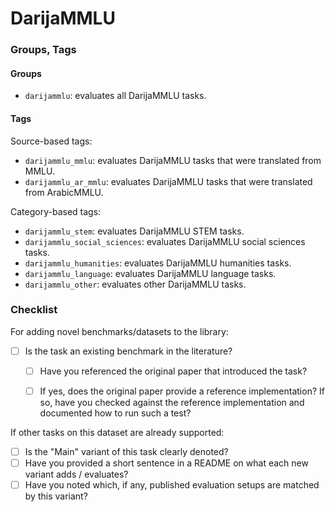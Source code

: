 # DarijaMMLU

<!-- ### Paper

Title: N/A

Abstract: N/A

N/A

Homepage: N/A


### Citation

```
@article{Not yet published!
}
``` -->

### Groups, Tags

#### Groups

* `darijammlu`: evaluates all DarijaMMLU tasks.

#### Tags
Source-based tags:

* `darijammlu_mmlu`: evaluates DarijaMMLU tasks that were translated from MMLU.
* `darijammlu_ar_mmlu`: evaluates DarijaMMLU tasks that were translated from ArabicMMLU.

Category-based tags:

* `darijammlu_stem`: evaluates DarijaMMLU STEM tasks.
* `darijammlu_social_sciences`: evaluates DarijaMMLU social sciences tasks.
* `darijammlu_humanities`: evaluates DarijaMMLU humanities tasks.
* `darijammlu_language`: evaluates DarijaMMLU language tasks.
* `darijammlu_other`: evaluates other DarijaMMLU tasks.

### Checklist

For adding novel benchmarks/datasets to the library:
* [ ] Is the task an existing benchmark in the literature?
  * [ ] Have you referenced the original paper that introduced the task?
  * [ ] If yes, does the original paper provide a reference implementation? If so, have you checked against the reference implementation and documented how to run such a test?


If other tasks on this dataset are already supported:
* [ ] Is the "Main" variant of this task clearly denoted?
* [ ] Have you provided a short sentence in a README on what each new variant adds / evaluates?
* [ ] Have you noted which, if any, published evaluation setups are matched by this variant?
